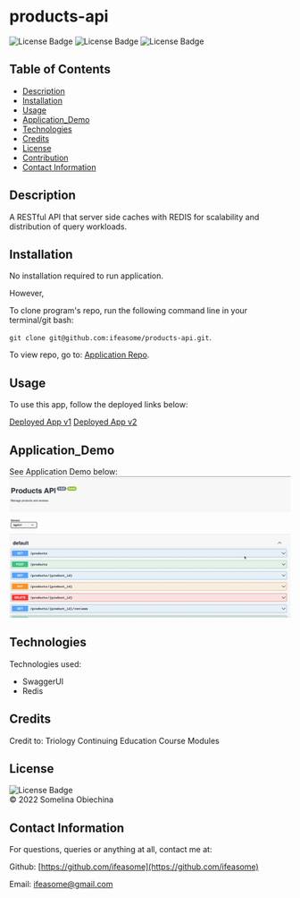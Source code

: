 # products-api
![License Badge](https://img.shields.io/badge/license-MIT-blue.svg) 
![License Badge](https://img.shields.io/badge/-Redis-blueviolet)
![License Badge](https://img.shields.io/badge/-SwaggerUI-ff69b4)


## Table of Contents 
* [Description](#Descritpion)
* [Installation](#Installation)
* [Usage](#Usage)
* [Application_Demo](#Application_Demo)
* [Technologies](#Technologies)
* [Credits](#Credits)
* [License](#License)
* [Contribution](#Contribution)
* [Contact Information](#ContactInfo)

## Description
A RESTful API that server side caches with REDIS for scalability and distribution of query workloads. 


## Installation 
No installation required to run application. 

However, 

To clone program's repo, run the following command line in your terminal/git bash: 

`git clone git@github.com:ifeasome/products-api.git`. 

To view repo, go to: [Application Repo](https://github.com/ifeasome/products-api).

## Usage 
To use this app, follow the deployed links below:

[Deployed App v1](https://products.tech-works.xyz/docs/v1/)
[Deployed App v2](https://products.tech-works.xyz/docs/v2/)

## Application_Demo 
See Application Demo below: </br>
![Demo Run](Public/Demo.gif)

## Technologies
Technologies used: 
* SwaggerUI 
* Redis

## Credits 
Credit to: Triology Continuing Education Course Modules </br>


## License
![License Badge](https://img.shields.io/badge/license-MIT-blue.svg) 
</br>
© 2022 Somelina Obiechina

## Contact Information 
For questions, queries or anything at all, contact me at: 

Github: [https://github.com/ifeasome](https://github.com/ifeasome) 

Email: [ifeasome@gmail.com](ifeasome@gmail.com)

